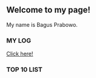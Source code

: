 ## Welcome to my page!

My name is Bagus Prabowo. 

### MY LOG
[Click here!](TXT/mylog.txt)

### TOP 10 LIST
